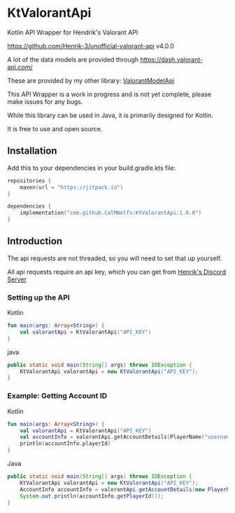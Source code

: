 # KtValorantApi

Kotlin API Wrapper for Hendrik's Valorant API

https://github.com/Henrik-3/unofficial-valorant-api v4.0.0

A lot of the data models are provided through https://dash.valorant-api.com/

These are provided by my other library: [ValorantModelApi](https://github.com/CalMWolfs/ValorantModelApi)

This API Wrapper is a work in progress and is not yet complete, please make issues for any bugs.

While this library can be used in Java, it is primarily designed for Kotlin.

It is free to use and open source.

## Installation

Add this to your dependencies in your build.gradle.kts file:

```kts
repositories {
    maven(url = "https://jitpack.io")
}

dependencies {
    implementation("com.github.CalMWolfs:KtValorantApi:1.0.0")
}
```

## Introduction

The api requests are not threaded, so you will need to set that up yourself.

All api requests require an api key, which you can get from [Henrik's Discord Server]("https://discord.com/invite/X3GaVkX2YN)

### Setting up the API
 
Kotlin

```kotlin
fun main(args: Array<String>) {
    val valorantApi = KtValorantApi("API_KEY")
}
```
java

```java
public static void main(String[] args) throws IOException {
    KtValorantApi valorantApi = new KtValorantApi("API_KEY");
}
```
### Example: Getting Account ID

Kotlin
```kotlin
fun main(args: Array<String>) {
    val valorantApi = KtValorantApi("API_KEY")
    val accountInfo = valorantApi.getAccountDetails(PlayerName("username", "tag"))
    println(accountInfo.playerId)
}
```

Java
```java
public static void main(String[] args) throws IOException {
    KtValorantApi valorantApi = new KtValorantApi("API_KEY");
    AccountInfo accountInfo = valorantApi.getAccountDetails(new PlayerName("username", "tag"));
    System.out.println(accountInfo.getPlayerId());
}
```
